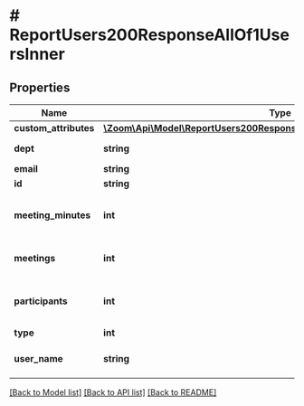 # # ReportUsers200ResponseAllOf1UsersInner

## Properties

Name | Type | Description | Notes
------------ | ------------- | ------------- | -------------
**custom_attributes** | [**\Zoom\Api\Model\ReportUsers200ResponseAllOf1UsersInnerCustomAttributes**](ReportUsers200ResponseAllOf1UsersInnerCustomAttributes.md) |  | [optional]
**dept** | **string** | User department. | [optional]
**email** | **string** | User email. | [optional]
**id** | **string** | User ID. | [optional]
**meeting_minutes** | **int** | Number of meeting minutes for user. | [optional]
**meetings** | **int** | Number of meetings for user. | [optional]
**participants** | **int** | Number of participants in meetings for user. | [optional]
**type** | **int** | User type. | [optional]
**user_name** | **string** | User display name. | [optional]

[[Back to Model list]](../../README.md#models) [[Back to API list]](../../README.md#endpoints) [[Back to README]](../../README.md)
